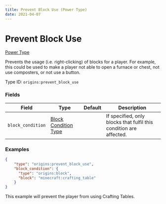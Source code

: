 ```yaml
---
title: Prevent Block Use (Power Type)
date: 2021-04-07
---
```


# Prevent Block Use

[Power Type](../power_types.md)

Prevents the usage (i.e. right-clicking) of blocks for a player. For example, this could be used to make a player not able to open a furnace or chest, not use composters, or not use a button.

Type ID: `origins:prevent_block_use`


### Fields

Field  | Type | Default | Description
-------|------|---------|-------------
`block_condition` | [Block Condition Type](../block_condition_types.md) | | If specified, only blocks that fulfil this condition are affected.


### Examples

```json
{
    "type": "origins:prevent_block_use",
    "block_condition": {
      "type": "origins:block",
      "block": "minecraft:crafting_table"
    }
}
```

This example will prevent the player from using Crafting Tables.
